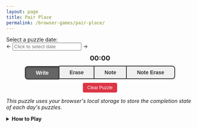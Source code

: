 ```yaml
---
layout: page
title: Pair Place
permalink: /browser-games/pair-place/
---
```


<link rel="stylesheet" type="text/css" href="https://cdnjs.cloudflare.com/ajax/libs/pikaday/1.8.2/css/pikaday.min.css">
<div class="puzzle-selector">
  <label for="puzzle-date-picker">Select a puzzle date:</label>
  <div class="date-input-container">
    <span class="date-arrow" id="left-arrow">←</span>
    <input type="text" id="puzzle-date-picker" placeholder="Click to select date" readonly />
    <span class="date-arrow" id="right-arrow">→</span>
  </div>
</div>

<style>
.mode-buttons {
  display: flex;
  justify-content: center;
}
.mode-button {
  flex-grow: 1;
  border: 2px solid #333;
  background: #f0f0f0;
  color: #333;
  padding: 8px 16px;
  font-size: 14px;
  font-weight: bold;
  cursor: pointer;
  transition: all 0.2s ease;
  margin: 0;
  outline: none;
}
.mode-button:first-child {
  border-radius: 8px 0 0 8px;
  border-right: 1px solid #333;
}
.mode-button:last-child {
  border-radius: 0 8px 8px 0;
  border-left: 1px solid #333;
}
.mode-button:not(:first-child):not(:last-child) {
  border-left: 1px solid #333;
  border-right: 1px solid #333;
}
.mode-button:hover {
  background: #e0e0e0;
}
.mode-button.active {
  background: #666;
  color: white;
  box-shadow: inset 0 2px 4px rgba(0,0,0,0.3);
  transform: translateY(1px);
}
.mode-button.active:hover {
  background: #666;
}
#clear-puzzle:hover {
  background: #c82333 !important;
}
#game-canvas {
  touch-action: none;
}
</style>

<div id="puzzle-title"></div>
<div id="puzzle-description"></div>
<div id="puzzle-prompt"></div>
<div id="timer-display" style="text-align: center; margin: 10px 0; font-size: 18px; font-weight: bold;">00:00</div>

<div id="puzzle-title"></div>
<div>
  <div style="width: 80%; margin: 0 auto;">
    <canvas id="game-canvas" style="width: 100%; aspect-ratio: 1;"></canvas>
  </div>
  <div class="mode-buttons" style="width: 80%; margin: 0 auto;">
    <button id="mode-write" class="mode-button active">Write</button>
    <button id="mode-erase" class="mode-button">Erase</button>
    <button id="mode-note" class="mode-button">Note</button>
    <button id="mode-note-erase" class="mode-button">Note Erase</button>
  </div>
</div>
<div style="text-align: center; margin: 10px 0;">
  <button id="clear-puzzle" style="padding: 6px 12px; background: #dc3545; color: white; border: none; border-radius: 4px; cursor: pointer; font-size: 12px;">Clear Puzzle</button>
</div>

*This puzzle uses your browser's local storage to store the completion state of each day's puzzles.*

<details>
  <summary><b>How to Play</b></summary>
  <div class="details-content">
    <p>
      To complete the puzzle, you must fill the grid with letters, placing two
      letters at a time. To place letters in the grid, press on the first square
      you want to fill, then drag to another open square in the same row. This
      will fill each square with the header letter of the other square's column.
    </p>
    <img src="../../assets/images/tutorial-drag.gif">
    <p>
      In your final grid, each letter must appear no more than a single time in
      each column.
    </p>
    <h3>Tips</h3>
    <ul>
      <li>If there are only two squares left in a row, they must be connected.</li>
      <li>If there is only one empty square in a column, connect it to the letter missing from that column.</li>
      <li>If a column is missing a letter and can only connect to that letter in a single row, connect it to that letter in that row.</li>
    </ul>
  </div>
</details>

<script src="https://cdnjs.cloudflare.com/ajax/libs/pikaday/1.8.2/pikaday.min.js"></script>
<script>
  const canvas = document.getElementById('game-canvas');
  const context = canvas.getContext('2d');

  const CellBlank = 0;
  const CellOccupied = 1;
  const CellHint = 2;
  const CellHeader = 3;

  // @todo The date field from here is accessed by the boilerplate.
  // I might need to explicitly pull it out and store it in its own field to
  // create a cleaner separation between puzzle-specific logic and boilerplate.
  let puzzleConfiguration;

  let gridHeight = 0;
  let gridWidth = 0;
  let headerLetters = [];

  let gameGrid = [];
  let notes = [];

  let cachedErrors = new Set();

  // 'write' | 'erase' | 'note' | 'note-erase'
  let currentMode = 'write';

  let selectedCell = null;
  let dragTarget = null;

  let gameStarted = false;
  let startTime = null;
  let completionTime = null;
  let timerInterval = null;

  let gridOffset = 0;
  let cellSize = 0;

  let theme = null;
  let gridColor = null;

  let defaultTheme = null;

  let completionAnimationActive = false;
  let completionAnimationStripeProgress = 0;
  let completionAnimationTextProgress = 0;
  let completionAnimationAnimationId = null;
  let completionAnimationStartTime = null;

  // @@ Puzzle Logic

  function cellStatus(nonHeaderRow, column) {
    const originalLetter = puzzleConfiguration.grid[nonHeaderRow + 1][column];
    if(originalLetter !== ' ' && originalLetter === originalLetter.toUpperCase()) return CellHint;

    return gameGrid[nonHeaderRow][column] === -1 ? CellBlank : CellOccupied;
  }

  function isHintCell(row, column) {
    const originalLetter = puzzleConfiguration.grid[row][column];
    return originalLetter !== ' ' && originalLetter === originalLetter.toUpperCase();
  }

  function isBlankCell(row, column) {
    return gameGrid[row][column] === -1;
  }

  function recalculateCachedErrors() {
    cachedErrors.clear();

    // Check for duplicates in columns
    for(let column = 0; column < gridWidth; ++column) {
      const colIndexPositions = new Map();

      for(let row = 0; row < gridHeight; ++row) {
        const colIndex = gameGrid[row][column];
        if(colIndex >= 0) {
          if(!colIndexPositions.has(colIndex)) {
            colIndexPositions.set(colIndex, []);
          }
          colIndexPositions.get(colIndex).push(row);
        }
      }

      // Mark all duplicates as errors
      for(const positions of colIndexPositions.values()) {
        if(positions.length > 1) {
          positions.forEach(row => {
            cachedErrors.add(`${row},${column}`);
          });
        }
      }
    }
  }

  function handleWrite(row, column0, column1) {
    if(isHintCell(row, column0) || isHintCell(row, column1)) return;
    if(!isBlankCell(row, column0) || !isBlankCell(row, column1)) return;

    if(column0 >= 0 && column1 >= 0) {
      gameGrid[row][column0] = column1;
      gameGrid[row][column1] = column0;

      clearNotesForPlacement(row, column0, column1);

      saveGameState();
      drawGame();
      recalculateCachedErrors();

      if(isPuzzleComplete()) {
        handlePuzzleCompletion();
      }
    }
  }

  function clearNotesForPlacement(row, column0, column1) {
    notes[row][column0].clear();
    notes[row][column1].clear();

    for(let column = 0; column < gridWidth; ++column) {
      notes[row][column].delete(column0);
      notes[row][column].delete(column1);
    }

    for(let row = 0; row < gridHeight; ++row) {
      notes[row][column0].delete(column1);
      notes[row][column1].delete(column0);
    }
  }

  function handleNote(row, column0, column1) {
    if(!isBlankCell(row, column0) || !isBlankCell(row, column1)) return;
    if(isHintCell(row, column0) || isHintCell(row, column1)) return;

    if(column0 >= 0 && column1 >= 0) {
      notes[row][column0].add(column1);
      notes[row][column1].add(column0);
      saveGameState();
    }
  }

  function handleNoteErase(row, column0, column1) {
    notes[row][column0].delete(column1);
    notes[row][column1].delete(column0);
    saveGameState();
  }

  function handleErase(row, column) {
    if(isHintCell(row, column)) return;

    const pairedIndex = gameGrid[row][column];
    if(pairedIndex >= 0) {
      gameGrid[row][pairedIndex] = -1;
      gameGrid[row][column] = -1;

      recalculateCachedErrors();

      saveGameState();
    }
  }

  function isPuzzleComplete() {
    for(let row = 1; row < gridHeight; ++row) {
      for(let column = 0; column < gridWidth; ++column) {
        if(isBlankCell(row, column)) return false;
      }
    }

    if(hasRuleViolations()) return false;

    return true;
  }

  function handlePuzzleCompletion() {
    const elapsedTime = Date.now() - startTime;
    completionTime = elapsedTime;

    const puzzleId = getPuzzleId(puzzleConfiguration);
    setPuzzleCompletion(gameName, puzzleId, true);
    saveGameState();

    timerStop();
    timerUpdateDisplay();

    completionAnimationStart();

    updatePuzzlePrompt();
  }

  function hasRuleViolations() {
    return cachedErrors.size > 0;
  }

  function updatePuzzlePrompt() {
    const puzzlePrompt = document.getElementById('puzzle-prompt');
    if(!puzzlePrompt || !puzzleConfiguration) {
      return;
    }

    const currentPuzzleId = getPuzzleId(puzzleConfiguration);
    const currentPuzzleIsComplete = getPuzzleCompletion(gameName, currentPuzzleId);
    const currentPuzzleIsTutorial = puzzleConfiguration.tutorial === true;
    const tutorialComplete = isTutorialComplete();

    let promptContent = '';
    if(!currentPuzzleIsTutorial && !tutorialComplete) {
      promptContent = puzzleData.text.promptTutorialEnter || '';
    } else if(currentPuzzleIsTutorial && tutorialComplete) {
      promptContent = puzzleData.text.promptTutorialLeave || '';
    } else if(currentPuzzleIsTutorial && !tutorialComplete && currentPuzzleIsComplete) {
      promptContent = puzzleData.text.promptTutorialNext || '';
    }

    puzzlePrompt.innerHTML = promptContent;
  }

  // @@@ Completion Animation

  const completionAnimationStripeDuration = 400;
  const completionAnimationTextDelay = 800;
  const completionAnimationTextDuration = 600;

  function completionAnimationStop() {
    if(completionAnimationAnimationId) {
      cancelAnimationFrame(completionAnimationAnimationId);
      completionAnimationAnimationId = null;
    }
    completionAnimationActive = false;
    completionAnimationStripeProgress = 0;
    completionAnimationTextProgress = 0;
    completionAnimationStartTime = null;
  }

  function completionAnimationStart() {
    completionAnimationStop();

    completionAnimationActive = true;
    completionAnimationStripeProgress = 0;
    completionAnimationTextProgress = 0;
    completionAnimationStartTime = performance.now();
    completionAnimationAnimationId = requestAnimationFrame(completionAnimationFrame);
  }

  function completionAnimationInstant() {
    completionAnimationStop();

    completionAnimationActive = true;
    completionAnimationStripeProgress = 1;
    completionAnimationTextProgress = 1;
  }

  function completionAnimationUpdate(timestamp) {
    const elapsed = timestamp - completionAnimationStartTime;

    completionAnimationStripeProgress = Math.min(elapsed / completionAnimationStripeDuration, 1);

    if(elapsed > completionAnimationTextDelay) {
      const textElapsed = elapsed - completionAnimationTextDelay;
      completionAnimationTextProgress = Math.min(textElapsed / completionAnimationTextDuration, 1);
    }
  }

  function completionAnimationFrame(timestamp) {
    completionAnimationUpdate(timestamp)

    drawGame();

    if(completionAnimationStripeProgress < 1 || completionAnimationTextProgress < 1) {
      completionAnimationAnimationId = requestAnimationFrame(completionAnimationFrame);
    }
  }

  // @@@ Timer Interval

  const timerElement = document.getElementById('timer-display');

  function timerStart() {
    if(gameStarted) return;
    gameStarted = true;

    startTime = Date.now();
    saveGameState();

    timerInterval = setInterval(timerUpdateDisplay, 1000);
  }

  function timerStop() {
    if(!timerInterval) return;

    clearInterval(timerInterval);
    timerInterval = null;
  }

  function timerUpdateDisplay() {
    if(!gameStarted || !startTime) {
      timerElement.textContent = '00:00';
      return;
    }

    let elapsed;
    if(completionTime) {
      elapsed = Math.floor(completionTime / 1000);
    } else {
      elapsed = Math.floor((Date.now() - startTime) / 1000);
    }

    const minutes = Math.floor(elapsed / 60);
    const seconds = elapsed % 60;

    timerElement.textContent = `${minutes.toString().padStart(2, '0')}:${seconds.toString().padStart(2, '0')}`;
  }

  // @@@ Rendering

  function getDefaultStyleIndexForCell(row, column, theme) {
    if(row == 0) return theme.styleHeader;
    else return theme.styleCell;
  }

  function getStyleIndexForCell(row, column, gridColor, theme) {
    if(gridColor == null || gridColor[row] == null || gridColor[row][column] == null) {
      return getDefaultStyleIndexForCell(row, column, theme);
    }

    return gridColor[row][column];
  }

  function resizeCanvas() {
    const rect = canvas.getBoundingClientRect();
    const size = Math.min(rect.width, rect.height);
    canvas.width = size;
    canvas.height = size;

    const padding = size * 0.01;
    gridOffset = padding;
    cellSize = (size - 2 * padding) / gridWidth;
  }

  function drawGame() {
    context.clearRect(0, 0, canvas.width, canvas.height);

    for(let row = 0; row < gridHeight; ++row) {
      for(let column = 0; column < gridWidth; ++column) {
        let cellStyleIndex = getStyleIndexForCell(row, column, gridColor, theme);

        if(cachedErrors.has(`${row},${column}`)) {
          cellStyleIndex = theme.styleError;
        }

        let selectedCellFilled = false;
        if(selectedCell && selectedCell.row == row) {
          const partnerColumn = gameGrid[selectedCell.row][selectedCell.column];
          selectedCellFilled = partnerColumn >= 0;

          if(selectedCell.column == column || partnerColumn == column) {
            cellStyleIndex = theme.styleHighlight;
          }
        }
        if(dragTarget && dragTarget.row == row && dragTarget.column == column && !selectedCellFilled) {
          cellStyleIndex = theme.styleHighlight;
        }

        drawCell(row, column, cellStyleIndex);
      }
    }

    drawGridLines();

    if(completionAnimationActive) {
      drawCompletionAnimation();
    }
  }

  function drawCell(row, column, styleIndex) {
    const x = gridOffset + column * cellSize;
    const y = gridOffset + row * cellSize;

    const cellStyle = theme.style[styleIndex] || theme.style[theme.styleCell];

    context.fillStyle = cellStyle.background;
    context.fillRect(x, y, cellSize, cellSize);

    const originalLetter = puzzleConfiguration.grid[row][column];
    const isHint = originalLetter !== ' ' && originalLetter === originalLetter.toUpperCase();

    const letterIndex = gameGrid[row][column];
    if(letterIndex >= 0) {
      const letter = headerLetters[letterIndex];
      context.fillStyle = isHint ? cellStyle.foregroundHint : cellStyle.foregroundAnswer;
      context.font = `${cellSize * 0.6}px Arial`;
      context.textAlign = 'center';
      context.textBaseline = 'middle';
      context.fillText(letter, x + cellSize / 2, y + cellSize / 2);
    }

    if(notes[row][column] && notes[row][column].size > 0) {
      drawNotes(x, y, notes[row][column], cellStyle);
    }
  }

  function drawNotes(x, y, noteSet, cellStyle) {
    const noteArray = Array.from(noteSet).sort();
    const notesPerRow = Math.ceil(Math.sqrt(gridWidth));
    const noteSize = cellSize / (notesPerRow + 1);

    context.fillStyle = cellStyle.foregroundAnswer;
    context.font = `${noteSize * 1.2}px Arial`;
    context.textAlign = 'center';
    context.textBaseline = 'middle';

    noteArray.forEach(noteColumn => {
      if(noteColumn >= 0 && noteColumn < gridWidth) {
        // @todo Maybe balance the distribution to rows for very non-square column counts.
        const letter = headerLetters[noteColumn];
        const noteRow = Math.floor(noteColumn / notesPerRow);
        const noteCol = noteColumn % notesPerRow;
        const noteX = x + (noteCol + 1) * noteSize;
        const noteY = y + (noteRow + 1) * noteSize;
        context.fillText(letter, noteX, noteY);
      }
    });
  }

  function drawGridLines() {
    context.strokeStyle = theme.colorGridline;
    context.lineWidth = 1;

    for(let column = 0; column <= gridWidth; ++column) {
      const x = gridOffset + column * cellSize;
      context.beginPath();
      context.moveTo(x, gridOffset);
      context.lineTo(x, gridOffset + gridHeight * cellSize);
      context.stroke();
    }

    for(let row = 0; row <= gridHeight; ++row) {
      const y = gridOffset + row * cellSize;
      context.beginPath();
      context.moveTo(gridOffset, y);
      context.lineTo(gridOffset + gridWidth * cellSize, y);
      context.stroke();
    }
  }

  const completionAnimationTextPuzzle = 'Puzzle';
  const completionAnimationTextComplete = 'Complete!';

  function drawCompletionAnimation() {
    const canvasWidth = canvas.width;
    const canvasHeight = canvas.height;

    const stripeColor = theme.colorCompletionStripe;
    const textColor = theme.colorCompletionText;

    if(completionAnimationStripeProgress > 0) {
      const stripeHeight = 60;
      const stripeY = (canvasHeight - stripeHeight) / 2;

      const stripeX = lerp(canvasWidth, 0, completionAnimationStripeProgress);
      const stripeWidth = canvasWidth - stripeX;

      context.fillStyle = stripeColor;
      context.fillRect(stripeX, stripeY, stripeWidth, stripeHeight);
    }

    if(completionAnimationTextProgress > 0) {
      const centerX = canvasWidth / 2;
      const centerY = canvasHeight / 2;

      const fontSize = Math.min(48, canvasWidth / 12);
      context.font = `bold ${fontSize}px Arial`;
      context.textBaseline = 'middle';
      context.fillStyle = textColor;
      context.textAlign = 'center';

      const spacing = 20;
      const puzzleTextWidth = context.measureText(completionAnimationTextPuzzle).width;
      const completeTextWidth = context.measureText(completionAnimationTextComplete).width;
      const totalTextWidth = puzzleTextWidth + spacing + completeTextWidth;

      const completionAnimationTextProgressEased = easeOutCubic(completionAnimationTextProgress);

      const puzzleStartX = -puzzleTextWidth;
      const puzzleFinalX = centerX - totalTextWidth / 2 + puzzleTextWidth / 2;
      const puzzleCurrentX = lerp(puzzleStartX, puzzleFinalX, completionAnimationTextProgressEased);
      context.fillText(completionAnimationTextPuzzle, puzzleCurrentX, centerY);

      const completeStartX = canvasWidth + completeTextWidth;
      const completeFinalX = centerX + totalTextWidth / 2 - completeTextWidth / 2;
      const completeCurrentX = lerp(completeStartX, completeFinalX, completionAnimationTextProgressEased);
      context.fillText(completionAnimationTextComplete, completeCurrentX, centerY);
    }
  }

  // @@@ Event Handlers

  function getCellFromCoords(x, y) {
    const rect = canvas.getBoundingClientRect();
    const canvasX = x - rect.left;
    const canvasY = y - rect.top;

    const scaleX = canvas.width / rect.width;
    const scaleY = canvas.height / rect.height;
    const scaledX = canvasX * scaleX;
    const scaledY = canvasY * scaleY;

    const column = Math.floor((scaledX - gridOffset) / cellSize);
    const row = Math.floor((scaledY - gridOffset) / cellSize);

    if(row >= 0 && row < gridHeight && column >= 0 && column < gridWidth) {
      return { row, column };
    }
    return null;
  }

  function handlePointerMove(e) {
    if(completionTime) {
      canvas.style.cursor = 'default';
      return;
    }

    const cell = getCellFromCoords(e.clientX, e.clientY);

    if(cell && cell.row != 0) {
      canvas.style.cursor = selectedCell ? 'grabbing' : 'grab';
    } else {
      canvas.style.cursor = 'default';
    }

    if(!selectedCell) return;

    if(!cell || cell.row !== selectedCell.row || (currentMode === 'write' && !isBlankCell(cell.row, cell.column))) {
      dragTarget = null;
    } else {
      dragTarget = cell;
    }

    drawGame();
  }

  function handlePointerUp(e) {
    if(completionTime) {
      canvas.style.cursor = 'default';
      return;
    }

    if(!selectedCell) return;

    const cell = getCellFromCoords(e.clientX, e.clientY);
    if(cell) {
      if(cell.row != 0) {
        canvas.style.cursor = 'grab';
      } else {
        canvas.style.cursor = 'default';
      }

      if(cell.row === selectedCell.row && cell.column !== selectedCell.column) {
        if(currentMode === 'write') {
          handleWrite(selectedCell.row, selectedCell.column, cell.column);
        } else if(currentMode === 'note') {
          handleNote(selectedCell.row, selectedCell.column, cell.column);
        } else if(currentMode === 'note-erase') {
          handleNoteErase(selectedCell.row, selectedCell.column, cell.column);
        }
      }
    } else {
      canvas.style.cursor = 'default';
    }

    selectedCell = null;
    dragTarget = null;
    drawGame();
  }

  function handlePointerDown(e) {
    if(completionTime) {
      canvas.style.cursor = 'default';
      return;
    }

    const cell = getCellFromCoords(e.clientX, e.clientY);
    if(!cell || cell.row == 0) return;

    timerStart();

    if(currentMode === 'erase') {
      handleErase(cell.row, cell.column);
      drawGame();
      return;
    }

    selectedCell = cell;
    dragTarget = null;

    drawGame();

    canvas.setPointerCapture(e.pointerId);

    if(cell.row != 0) {
      canvas.style.cursor = selectedCell ? 'grabbing' : 'grab';
    } else {
      canvas.style.cursor = 'default';
    }
  }

  canvas.addEventListener('pointerdown', handlePointerDown);
  canvas.addEventListener('pointermove', handlePointerMove);
  canvas.addEventListener('pointerup', handlePointerUp);

  window.addEventListener('resize', () => {
    if(gridWidth > 0) {
      resizeCanvas();
      drawGame();
    }
  });

  function setupModeButtons() {
    const modeButtons = {
      'mode-write': 'write',
      'mode-erase': 'erase',
      'mode-note': 'note',
      'mode-note-erase': 'note-erase'
    };

    Object.entries(modeButtons).forEach(([buttonId, mode]) => {
      const button = document.getElementById(buttonId);
      button.addEventListener('click', () => setMode(mode));
    });
  }

  function setMode(mode) {
    currentMode = mode;

    document.querySelectorAll('.mode-button').forEach(button => button.classList.remove('active'));
    document.getElementById(`mode-${mode}`).classList.add('active');
  }

  function setupClearButton() {
    document.getElementById('clear-puzzle').addEventListener('click', () => {
      if(confirm('Are you sure you want to clear this puzzle? This will reset all progress.')) {
        clearPuzzleState();
      }
    });
  }

  function clearPuzzleState() {
    if(!puzzleConfiguration) return;
    const puzzleId = getPuzzleId(puzzleConfiguration);
    clearPuzzleStateForPuzzleId(puzzleId);
  }

  // @@ Game State Serialization

  const saveVersion1 = '1';
  const saveVersionCurrent = saveVersion1;

  function saveGameState() {
    saveGameStateV1();
  }

  function saveGameStateV1() {
    const state = {
      version: saveVersionCurrent,
      grid: gameGrid,
      notes: notes.map(row => row.map(cell => Array.from(cell))),
      startTime: startTime,
      gameStarted: gameStarted,
      completionTime: completionTime
    };
    const puzzleId = getPuzzleId(puzzleConfiguration);
    setPuzzleState(gameName, puzzleId, state);
  }

  function loadGameState() {
    const puzzleId = getPuzzleId(puzzleConfiguration);
    const puzzleState = getPuzzleState(gameName, puzzleId);

    if(puzzleState) {
      switch(puzzleState.version) {
        case saveVersion1: {
          return loadGameStateV1(puzzleState);
        }
        default: {
          console.error(`Unknown puzzle save version ${JSON.stringify(puzzleState.version)}; reverting puzzle to initial state.`);
          return false;
        }
      }
    }
  }

  function loadGameStateV1(puzzleState) {
    if(!puzzleState.grid || !puzzleState.notes) return false;

    gameGrid = puzzleState.grid;
    notes = puzzleState.notes.map(row => row.map(cell => new Set(cell)));

    if(puzzleState.startTime) {
      startTime = puzzleState.startTime;
      gameStarted = true;
    }

    if(puzzleState.completionTime) {
      completionTime = puzzleState.completionTime;
      completionAnimationInstant();
    } else {
      timerInterval = setInterval(timerUpdateDisplay, 1000);
      completionTime = null;
    }

    return true;
  }

  function initializeStartingGameState() {
    gameGrid = [];
    for(let row = 0; row < gridHeight; ++row) {
      gameGrid[row] = [];
      for(let column = 0; column < gridWidth; ++column) {
        const cell = puzzleConfiguration.grid[row][column];
        if(cell === cell.toUpperCase() && cell !== ' ') {
          gameGrid[row][column] = headerLetters.indexOf(cell);
        } else {
          gameGrid[row][column] = -1;
        }
      }
    }

    notes = Array(gridHeight).fill().map(() => Array(gridWidth).fill().map(() => new Set()));
  }

  // @@ Called From Boilerplate

  function initializePuzzle(config) {
    puzzleConfiguration = config;

    timerStop();
    completionAnimationStop();
    gameStarted = false;
    startTime = null;
    completionTime = null;

    theme = config.theme ? { ...defaultTheme, ...config.theme } : defaultTheme;
    gridColor = config.gridColor;

    headerLetters = config.grid[0];
    gridWidth = headerLetters.length;
    gridHeight = config.grid.length;

    if(!loadGameState()) {
      initializeStartingGameState();
    }

    resizeCanvas();
    recalculateCachedErrors();
    drawGame();
    timerUpdateDisplay();
    updatePuzzlePrompt();
  }

  function initializeGamePlayer() {
    setupModeButtons();
    setupClearButton();
  }

  const gameName = 'pair-place';

  const leftArrow = document.getElementById('left-arrow');
  const rightArrow = document.getElementById('right-arrow');
  const pickerField = document.getElementById('puzzle-date-picker');

  // @@ Boilerplate

  let puzzleData;
  let puzzles = [];

  let minPuzzleIndex;
  let maxPuzzleIndex;
  let currentPuzzleIndex;

  let picker;

  // @@@ Local Storage

  function clearPuzzleStateForPuzzleId(puzzleId) {
    localStorage.removeItem(`${gameName}-${puzzleId}-state`);
    localStorage.removeItem(`${gameName}-${puzzleId}-completed`);

    initializePuzzle(puzzleConfiguration);
  }

  function setPuzzleCompletion(gameName, puzzleId, complete) {
    return localStorage.setItem(`${gameName}-${puzzleId}-completed`, complete.toString());
  }

  function getPuzzleCompletion(gameName, puzzleId) {
    return localStorage.getItem(`${gameName}-${puzzleId}-completed`) === 'true';
  }

  function setPuzzleState(gameName, puzzleId, state) {
    return localStorage.setItem(`${gameName}-${puzzleId}-state`, JSON.stringify(state));
  }

  function getPuzzleState(gameName, puzzleId) {
    const stateData = localStorage.getItem(`${gameName}-${puzzleId}-state`);
    return stateData ? JSON.parse(stateData) : null;
  }

  function setPuzzleState(gameName, puzzleId, state) {
    return localStorage.setItem(`${gameName}-${puzzleId}-state`, JSON.stringify(state));
  }

  function getPuzzleState(gameName, puzzleId) {
    const stateData = localStorage.getItem(`${gameName}-${puzzleId}-state`);
    return stateData ? JSON.parse(stateData) : null;
  }

  function isTutorialComplete() {
    for(let i = 0; i < puzzles.length; ++i) {
      if(!puzzles[i].tutorial) continue;

      const puzzleId = getPuzzleId(puzzles[i]);
      if(!getPuzzleCompletion(gameName, puzzleId)) return false;
    }

    return true;
  }

  // @@@ Animation Helpers

  function easeOutCubic(x) {
    const oneMinusX = 1 - x;
    return 1 - oneMinusX * oneMinusX * oneMinusX;
  }

  function lerp(a, b, t) {
    return a + t * (b - a);
  }

  // @@@ Date Formatting Helpers

  function dateFormat(date) {
    const year = date.getFullYear();
    const month = String(date.getMonth() + 1).padStart(2, '0');
    const day = String(date.getDate()).padStart(2, '0');
    return `${year}-${month}-${day}`;
  }

  function dateParse(dateText) {
    const [year, month, day] = dateText.split('-').map(Number);
    return new Date(year, month - 1, day);
  }

  function dateCompareAscending(date0, date1) {
    if(date0 > date1) return 1;
    else if(date0 > date1) return -1;
    else return 0;
  }

  // @@@ UI Initialization

  function initializeDatePicker() {
    minPuzzleIndex = 0;
    maxPuzzleIndex = puzzles.length - 1;
    while(maxPuzzleIndex >= 0 && puzzles[maxPuzzleIndex].date > currentDate) {
      --maxPuzzleIndex;
    }

    const minDate = dateParse(puzzles[minPuzzleIndex].date);
    const maxDate = maxPuzzleIndex >= 0 ? dateParse(puzzles[maxPuzzleIndex].date) : null;
    picker = new Pikaday({
      field: pickerField,
      minDate: minDate,
      maxDate: maxDate,
      disableDayFn: function(date) {
        return !dateHasPuzzle(date);
      },
      format: 'YYYY-MM-DD',
      defaultDate: maxDate,
      keyboardInput: false,
      onSelect: function(date) {
        const dateText = dateFormat(date);
        if(!puzzleConfiguration || puzzleConfiguration.date !== dateText) {
          const puzzleIndex = findPuzzleIndexForDate(dateText);
          if(puzzleIndex >= 0) {
            setPuzzleIndex(puzzleIndex);
          }
        }
      }
    });
  }

  function recalculateDateRange() {
    minPuzzleIndex = 0;
    maxPuzzleIndex = puzzles.length - 1;
    while(maxPuzzleIndex >= 0 && puzzles[maxPuzzleIndex].date > currentDate) {
      --maxPuzzleIndex;
    }

    const minDate = dateParse(puzzles[minPuzzleIndex].date);
    const maxDate = maxPuzzleIndex >= 0 ? dateParse(puzzles[maxPuzzleIndex].date) : null;

    picker.minDate = minDate;
    picker.maxDate = maxDate;
  }

  function setArrowVisibility() {
    leftArrow.style.visibility = (minPuzzleIndex < maxPuzzleIndex && currentPuzzleIndex > minPuzzleIndex) ? 'visible' : 'hidden';
    rightArrow.style.visibility = (minPuzzleIndex < maxPuzzleIndex && currentPuzzleIndex < maxPuzzleIndex) ? 'visible' : 'hidden';
  }

  // @@@ Puzzle Selection

  function getPuzzleId(puzzle) {
    return puzzle.id || puzzle.date;
  }

  function findPuzzleIndexForHash(hashContent) {
    let exactMatchPuzzleIndex = null;
    let firstMatchingIncompletePuzzleIndex = null;
    let lastMatchingPuzzleIndex = -1;
    for(let i = 0; i < puzzles.length; ++i) {
      if(puzzles[i].date > currentDate) continue;
      const puzzleId = getPuzzleId(puzzles[i]);

      if(puzzleId == hashContent) {
        exactMatchPuzzleIndex = i;
        break;
      }

      if(!puzzleId.startsWith(hashContent)) continue;

      lastMatchingPuzzleIndex = i;
      if(!getPuzzleCompletion(gameName, puzzleId) && firstMatchingIncompletePuzzleIndex == null) firstMatchingIncompletePuzzleIndex = i;
    }

    return exactMatchPuzzleIndex ?? firstMatchingIncompletePuzzleIndex ?? lastMatchingPuzzleIndex;
  }

  function findPuzzleIndexForDate(dateText) {
    let lastPuzzleIndexForDate = -1;
    for(let i = 0; i < puzzles.length; ++i) {
      if(puzzles[i].date !== dateText) continue;

      const puzzleId = getPuzzleId(puzzles[i]);
      if(!getPuzzleCompletion(gameName, puzzleId)) return i;

      lastPuzzleIndexForDate = i;
    }

    return lastPuzzleIndexForDate;
  }

  // @unused
  function findPuzzleIndexForEarliestIncompleteOrLatest() {
    let puzzleIndex = -1;
    for(let i = 0; i < puzzles.length; ++i) {
      if(puzzles[i].date > currentDate) continue;
      const puzzleId = getPuzzleId(puzzles[i]);

      puzzleIndex = i;
      if(!getPuzzleCompletion(gameName, puzzleId)) return i;
    }

    return puzzleIndex;
  }

  function dateHasPuzzle(date) {
    const dateText = dateFormat(date);
    return puzzles.some(puzzle => puzzle.date === dateText) && dateText <= currentDate;
  }

  // @@@ Puzzle Navigation

  function setPuzzleIndex(puzzleIndex) {
    if(puzzleIndex === currentPuzzleIndex) return;
    if(puzzles[puzzleIndex].date > currentDate) return;

    currentPuzzleIndex = puzzleIndex;
    setArrowVisibility();

    puzzleConfiguration = puzzles[currentPuzzleIndex];

    if(currentPuzzleIndex === maxPuzzleIndex) {
      history.replaceState("", document.title, window.location.pathname + window.location.search);
    } else {
      const puzzleId = getPuzzleId(puzzleConfiguration);
      const puzzleHash = `#${puzzleId}`;
      if(window.location.hash !== puzzleHash) {
        window.location.replace(puzzleHash);
      }
    }
    picker.setDate(dateParse(puzzleConfiguration.date));

    // @todo It may make sense to pull this out of the boilerplate,
    // or to pull the puzzle prompts in here, as they are very similar.
    const titleParts = ["<h3>"];
    if(puzzleConfiguration.date) titleParts.push(`[${puzzleConfiguration.date}]`);
    if(puzzleConfiguration.number != null && puzzleConfiguration.number > 0) {
      if(titleParts.length > 1) titleParts.push(" ");
      titleParts.push(`#${puzzleConfiguration.number}`);
    }
    if(puzzleConfiguration.title) {
      if(titleParts.length > 1) titleParts.push(" - ");
      titleParts.push(puzzleConfiguration.title);
    }
    titleParts.push("</h3>");

    const puzzleTitle = document.getElementById('puzzle-title');
    puzzleTitle.innerHTML = titleParts.join("");

    const puzzleDescription = document.getElementById('puzzle-description');
    puzzleDescription.innerHTML = puzzleConfiguration.description || '';

    initializePuzzle(puzzleConfiguration);
  }

  function moveToPreviousPuzzle() {
    if(currentPuzzleIndex != null && currentPuzzleIndex > 0) {
      setPuzzleIndex(currentPuzzleIndex - 1);
    }
  }

  function moveToNextPuzzle() {
    if(currentPuzzleIndex != null && currentPuzzleIndex < maxPuzzleIndex) {
      setPuzzleIndex(currentPuzzleIndex + 1);
    }
  }

  function setPuzzleFromHash(fullUrlHash) {
    if(puzzles.length == 0) return;

    if(fullUrlHash == '#latest' || fullUrlHash == '#today') {
      if(currentPuzzleIndex != maxPuzzleIndex) setPuzzleIndex(maxPuzzleIndex);
    } else if(fullUrlHash == '#next') {
      moveToNextPuzzle();
    } else if(fullUrlHash == '#previous') {
      moveToPreviousPuzzle();
    } else {
      let puzzleIndex;
      if(fullUrlHash && fullUrlHash.length > 1) {
        const hashContent = fullUrlHash.substring(1);
        puzzleIndex = findPuzzleIndexForHash(hashContent);
      }
      puzzleIndex ??= maxPuzzleIndex;

      if(puzzleIndex >= 0) setPuzzleIndex(puzzleIndex);
      else setArrowVisibility();
    }
  }

  // @@@ Run All Initialization Logic

  initializeGamePlayer();

  let currentDate = dateFormat(new Date());

  leftArrow.addEventListener('click', moveToPreviousPuzzle);
  rightArrow.addEventListener('click', moveToNextPuzzle);

  window.addEventListener('hashchange', function() {
    setPuzzleFromHash(window.location.hash);
  });

  const cacheBuster = "{{ site.time | date: '%s' }}";
  const puzzleFilePath = `../../assets/json/${gameName}.json`;
  const files = [`${puzzleFilePath}?v=${cacheBuster}`];
  Promise.all(
    files.map(file =>
      fetch(file)
        .then(response => response.json())
    )
  )
  .then(allData => {
    puzzleData = allData[0];

    for(let i = 1; i < allData.length; ++i) {
      puzzleData.puzzle.push(...allData[i].puzzle);
    }

    defaultTheme = puzzleData.theme;
    puzzles = puzzleData.puzzle;
    puzzles.sort((a, b) => dateCompareAscending(a.date, b.date));
    initializeDatePicker();

    setPuzzleFromHash(window.location.hash);
  })
  .catch(error => console.error('Error:', error));
</script>
